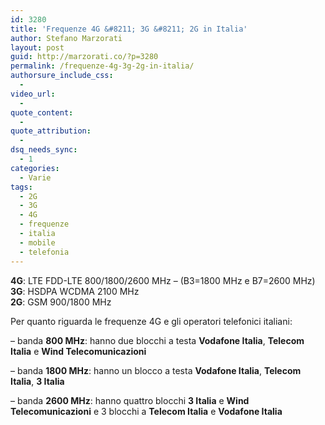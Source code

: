 ```yaml
---
id: 3280
title: 'Frequenze 4G &#8211; 3G &#8211; 2G in Italia'
author: Stefano Marzorati
layout: post
guid: http://marzorati.co/?p=3280
permalink: /frequenze-4g-3g-2g-in-italia/
authorsure_include_css:
  - 
video_url:
  - 
quote_content:
  - 
quote_attribution:
  - 
dsq_needs_sync:
  - 1
categories:
  - Varie
tags:
  - 2G
  - 3G
  - 4G
  - frequenze
  - italia
  - mobile
  - telefonia
---
```

**4G**: LTE FDD-LTE 800/1800/2600 MHz &#8211; (B3=1800 MHz e B7=2600 MHz)  
**3G**: HSDPA WCDMA 2100 MHz  
**2G**: GSM 900/1800 MHz

Per quanto riguarda le frequenze 4G e gli operatori telefonici italiani:

&#8211; banda **800 MHz**: hanno due blocchi a testa **Vodafone Italia**, **Telecom Italia** e **Wind Telecomunicazioni**

&#8211; banda **1800 MHz**: hanno un blocco a testa **Vodafone Italia**, **Telecom Italia**, **3 Italia**

&#8211; banda **2600 MHz**: hanno quattro blocchi **3 Italia** e **Wind Telecomunicazioni** e 3 blocchi a **Telecom Italia** e **Vodafone Italia**
